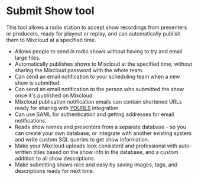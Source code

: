 # Submit Show tool
This tool allows a radio station to accept show recordings from presenters or producers, ready for playout or replay, and can automatically publish them to Mixcloud at a specified time.

* Allows people to send in radio shows without having to try and email large files.
* Automatically publishes shows to Mixcloud at the specified time, without sharing the Mixcloud password with the whole
  team.
* Can send an email notification to your scheduling team when a new show is submitted.
* Can send an email notification to the person who submitted the show once it's published on Mixcloud.
* Mixcloud publication notification emails can contain shortened URLs ready for sharing
  with [YOURLS](https://yourls.org) integration.
* Can use SAML for authentication and getting addresses for email notifications.
* Reads show names and presenters from a separate database - so you can create your own database, or integrate with
  another existing system and write custom SQL queries to get show information.
* Make your Mixcloud uploads look consistent and professional with auto-written titles based on the show info in the
  database, and a custom addition to all show descriptions.
* Make submitting shows nice and easy by saving images, tags, and descriptions ready for next time.

